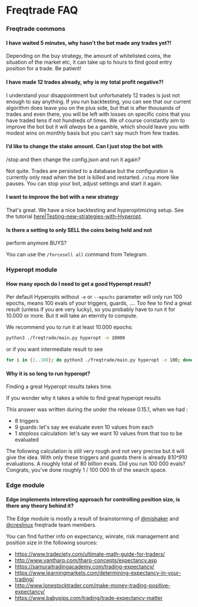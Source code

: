# Freqtrade FAQ

### Freqtrade commons

#### I have waited 5 minutes, why hasn't the bot made any trades yet?!

Depending on the buy strategy, the amount of whitelisted coins, the
situation of the market etc, it can take up to hours to find good entry
position for a trade. Be patient!

#### I have made 12 trades already, why is my total profit negative?!

I understand your disappointment but unfortunately 12 trades is just
not enough to say anything. If you run backtesting, you can see that our
current algorithm does leave you on the plus side, but that is after
thousands of trades and even there, you will be left with losses on
specific coins that you have traded tens if not hundreds of times. We
of course constantly aim to improve the bot but it will _always_ be a
gamble, which should leave you with modest wins on monthly basis but
you can't say much from few trades.

#### I’d like to change the stake amount. Can I just stop the bot with
/stop and then change the config.json and run it again?

Not quite. Trades are persisted to a database but the configuration is
currently only read when the bot is killed and restarted. `/stop` more
like pauses. You can stop your bot, adjust settings and start it again.

#### I want to improve the bot with a new strategy

That's great. We have a nice backtesting and hyperoptimizing setup. See
the tutorial [here|Testing-new-strategies-with-Hyperopt](bot-usage.md#hyperopt-commands).

#### Is there a setting to only SELL the coins being held and not
perform anymore BUYS?

You can use the `/forcesell all` command from Telegram.

### Hyperopt module

#### How many epoch do I need to get a good Hyperopt result?
Per default Hyperopts without `-e` or `--epochs` parameter will only
run 100 epochs, means 100 evals of your triggers, guards, .... Too few
to find a great result (unless if you are very lucky), so you probably
have to run it for 10.000 or more. But it will take an eternity to
compute.

We recommend you to run it at least 10.000 epochs:
```bash
python3 ./freqtrade/main.py hyperopt -e 10000
```

or if you want intermediate result to see
```bash
for i in {1..100}; do python3 ./freqtrade/main.py hyperopt -e 100; done
```

#### Why it is so long to run hyperopt?
Finding a great Hyperopt results takes time.

If you wonder why it takes a while to find great hyperopt results

This answer was written during the under the release 0.15.1, when we had
:
- 8 triggers
- 9 guards: let's say we evaluate even 10 values from each
- 1 stoploss calculation: let's say we want 10 values from that too to
be evaluated

The following calculation is still very rough and not very precise
but it will give the idea. With only these triggers and guards there is
already 8*10^9*10 evaluations. A roughly total of 80 billion evals.
Did you run 100 000 evals? Congrats, you've done roughly 1 / 100 000 th
of the search space.

### Edge module

#### Edge implements interesting approach for controlling position size, is there any theory behind it?

The Edge module is mostly a result of brainstorming of [@mishaker](https://github.com/mishaker) and [@creslinux](https://github.com/creslinux) freqtrade team members.

You can find further info on expectancy, winrate, risk management and position size in the following sources:
* https://www.tradeciety.com/ultimate-math-guide-for-traders/
* http://www.vantharp.com/tharp-concepts/expectancy.asp
* https://samuraitradingacademy.com/trading-expectancy/
* https://www.learningmarkets.com/determining-expectancy-in-your-trading/
* http://www.lonestocktrader.com/make-money-trading-positive-expectancy/
* https://www.babypips.com/trading/trade-expectancy-matter

